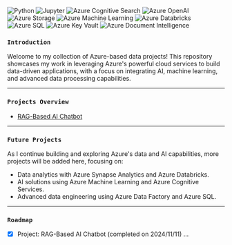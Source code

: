 ![Python](https://img.shields.io/badge/Python-3.12.5-purple?logo=python&style=plastic) 
![Jupyter](https://img.shields.io/badge/Jupyter-Notebook-orange?logo=jupyter&style=plastic) 
![Azure Cognitive Search](https://img.shields.io/badge/Azure_Cognitive_Search-Available-0078D4?logo=microsoftazure&style=plastic) 
![Azure OpenAI](https://img.shields.io/badge/Azure_OpenAI-Available-0078D4?logo=microsoftazure&style=plastic) 
![Azure Storage](https://img.shields.io/badge/Azure_Storage-Blob-0078D4?logo=microsoftazure&style=plastic) 
![Azure Machine Learning](https://img.shields.io/badge/Azure_Machine_Learning-Available-0078D4?logo=microsoftazure&style=plastic) 
![Azure Databricks](https://img.shields.io/badge/Azure_Databricks-Available-0078D4?logo=azuredatabricks&style=plastic)
![Azure SQL](https://img.shields.io/badge/Azure_SQL-Database-0078D4?logo=microsoftazure&style=plastic)
![Azure Key Vault](https://img.shields.io/badge/Azure_Key_Vault-Available-0078D4?logo=microsoftazure&style=plastic)
![Azure Document Intelligence](https://img.shields.io/badge/Azure_Document_Intelligence-Available-0078D4?logo=microsoftazure&style=plastic)


### <center><p align = "left"> `Introduction`</p> </center>

Welcome to my collection of Azure-based data projects! This repository showcases my work in leveraging Azure's powerful cloud services to build data-driven applications, with a focus on integrating AI, machine learning, and advanced data processing capabilities.

<hr>

### <center><p align = "left"> `Projects Overview`</p> </center>

- [RAG-Based AI Chatbot](https://github.com/datalex42/Azure-Data-Projects/blob/e9cb4de754a90c24a9d2a2ecde2ebd1dac737eb2/RAG-Based%20AI%20Chatbot/RAG-Based%20AI%20Chatbot_Workflow.ipynb)

<hr>

### <center><p align = "left"> `Future Projects`</p> </center>

As I continue building and exploring Azure's data and AI capabilities, more projects will be added here, focusing on:

- Data analytics with Azure Synapse Analytics and Azure Databricks.
- AI solutions using Azure Machine Learning and Azure Cognitive Services.
- Advanced data engineering using Azure Data Factory and Azure SQL.

<hr>

### <center><p align = "left"> `Roadmap`</p> </center>

- [X] Project: RAG-Based AI Chatbot (completed on 2024/11/11)
...
